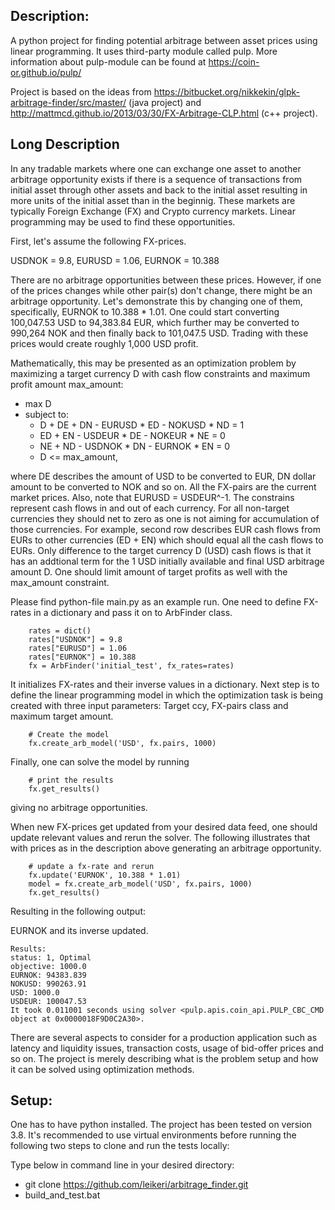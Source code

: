 ## Description:
A python project for finding potential arbitrage between asset prices using linear programming. It uses third-party module called pulp. More information about pulp-module can be found at https://coin-or.github.io/pulp/

Project is based on the ideas from https://bitbucket.org/nikkekin/glpk-arbitrage-finder/src/master/ (java project) and http://mattmcd.github.io/2013/03/30/FX-Arbitrage-CLP.html (c++ project).

## Long Description
In any tradable markets where one can exchange one asset to another arbitrage opportunity exists if there is a sequence of transactions from initial asset through other assets and back to the initial asset resulting in more units of the initial asset than in the beginnig. These markets are typically Foreign Exchange (FX) and Crypto currency markets. Linear programming may be used to find these opportunities.

First, let's assume the following FX-prices.

USDNOK = 9.8, EURUSD = 1.06, EURNOK = 10.388

There are no arbitrage opportunities between these prices. However, if one of the prices changes while other pair(s) don't change, there might be an arbitrage opportunity. Let's demonstrate this by changing one of them, specifically, EURNOK to 10.388 * 1.01. One could start converting 100,047.53 USD to 94,383.84 EUR, which further may be converted to 990,264 NOK and then finally back to 101,047.5 USD. Trading with these prices would create roughly 1,000 USD profit.

Mathematically, this may be presented as an optimization problem by maximizing a target currency D with cash flow constraints and maximum profit amount max_amount:

- max D
 - subject to:
    - D + DE + DN - EURUSD * ED - NOKUSD * ND = 1
    - ED + EN - USDEUR * DE - NOKEUR * NE = 0
    - NE + ND - USDNOK * DN - EURNOK * EN = 0
    - D <= max_amount,

where DE describes the amount of USD to be converted to EUR, DN dollar amount to be converted to NOK and so on. All the FX-pairs are the current market prices. Also, note that EURUSD = USDEUR^-1. The constrains represent cash flows in and out of each currency. For all non-target currencies they should net to zero as one is not aiming for accumulation of those currencies. For example, second row describes EUR cash flows from EURs to other currencies (ED + EN) which should equal all the cash flows to EURs. Only difference to the target currency D (USD) cash flows is that it has an addtional term for the 1 USD initially available and final USD arbitrage amount D. One should limit amount of target profits as well with the max_amount constraint.

Please find python-file main.py as an example run. One need to define FX-rates in a dictionary and pass it on  to ArbFinder class.

```
    rates = dict()
    rates["USDNOK"] = 9.8
    rates["EURUSD"] = 1.06
    rates["EURNOK"] = 10.388
    fx = ArbFinder('initial_test', fx_rates=rates)
```

It initializes FX-rates and their inverse values in a dictionary. Next step is to define the linear programming model in which the optimization task is being created with three input parameters: Target ccy, FX-pairs class and maximum target amount.

```
    # Create the model
    fx.create_arb_model('USD', fx.pairs, 1000)
```

Finally, one can solve the model by running

```
    # print the results
    fx.get_results()
```
giving no arbitrage opportunities.

When new FX-prices get updated from your desired data feed, one should update relevant values and rerun the solver. The following illustrates that with prices as in the description above generating an arbitrage opportunity.

```
    # update a fx-rate and rerun
    fx.update('EURNOK', 10.388 * 1.01)
    model = fx.create_arb_model('USD', fx.pairs, 1000)
    fx.get_results()
```

Resulting in the following output:

EURNOK and its inverse updated.

```
Results:
status: 1, Optimal
objective: 1000.0
EURNOK: 94383.839
NOKUSD: 990263.91
USD: 1000.0
USDEUR: 100047.53
It took 0.011001 seconds using solver <pulp.apis.coin_api.PULP_CBC_CMD object at 0x0000018F9D0C2A30>.
```

There are several aspects to consider for a production application such as latency and liquidity issues, transaction costs, usage of bid-offer prices and so on. The project is merely describing what is the problem setup and how it can be solved using optimization methods.

## Setup:
One has to have python installed. The project has been tested on version 3.8. It's recommended to use virtual environments before running the following two steps to clone and run the tests locally:

Type below in command line in your desired directory:
  - git clone https://github.com/leikeri/arbitrage_finder.git
  - build_and_test.bat
